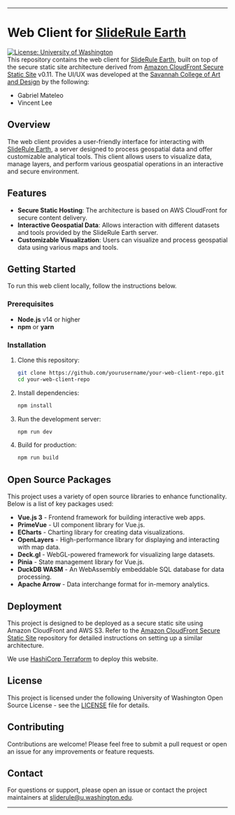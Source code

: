 
---

# Web Client for [SlideRule Earth](https://www.slideruleearth.io)

[![License: University of Washington](https://img.shields.io/badge/OpenSource-UniveristyofWashington-blue)](LICENSE)  
This repository contains the web client for [SlideRule Earth](https://www.slideruleearth.io), built on top of the secure static site architecture derived from [Amazon CloudFront Secure Static Site](https://github.com/aws-samples/amazon-cloudfront-secure-static-site) v0.11.
The UI/UX was developed at the [Savannah College of Art and Design](www.scad.edu) by the following: 
- Gabriel Mateleo
- Vincent Lee

## Overview

The web client provides a user-friendly interface for interacting with [SlideRule Earth](https://www.slideruleearth.io), a server designed to process geospatial data and offer customizable analytical tools. This client allows users to visualize data, manage layers, and perform various geospatial operations in an interactive and secure environment.

## Features

- **Secure Static Hosting**: The architecture is based on AWS CloudFront for secure content delivery.
- **Interactive Geospatial Data**: Allows interaction with different datasets and tools provided by the SlideRule Earth server.
- **Customizable Visualization**: Users can visualize and process geospatial data using various maps and tools.

## Getting Started

To run this web client locally, follow the instructions below.

### Prerequisites

- **Node.js** v14 or higher
- **npm** or **yarn**

### Installation

1. Clone this repository:
   ```bash
   git clone https://github.com/yourusername/your-web-client-repo.git
   cd your-web-client-repo
   ```

2. Install dependencies:
   ```bash
   npm install
   ```

3. Run the development server:
   ```bash
   npm run dev
   ```

4. Build for production:
   ```bash
   npm run build
   ```

## Open Source Packages

This project uses a variety of open source libraries to enhance functionality. Below is a list of key packages used:

- **Vue.js 3** - Frontend framework for building interactive web apps.
- **PrimeVue** - UI component library for Vue.js.
- **ECharts** - Charting library for creating data visualizations.
- **OpenLayers** - High-performance library for displaying and interacting with map data.
- **Deck.gl** - WebGL-powered framework for visualizing large datasets.
- **Pinia** - State management library for Vue.js.
- **DuckDB WASM** - An WebAssembly embeddable SQL database for data processing.
- **Apache Arrow** - Data interchange format for in-memory analytics.
  
## Deployment

This project is designed to be deployed as a secure static site using Amazon CloudFront and AWS S3. Refer to the [Amazon CloudFront Secure Static Site](https://github.com/aws-samples/amazon-cloudfront-secure-static-site) repository for detailed instructions on setting up a similar architecture.

We use [HashiCorp Terraform](https://www.terraform.io/) to deploy this website.

## License

This project is licensed under the following University of Washington Open Source License - see the [LICENSE](LICENSE) file for details.

## Contributing

Contributions are welcome! Please feel free to submit a pull request or open an issue for any improvements or feature requests.

## Contact

For questions or support, please open an issue or contact the project maintainers at [sliderule@u.washington.edu](mailto:sliderule@u.washington.edu).

---
